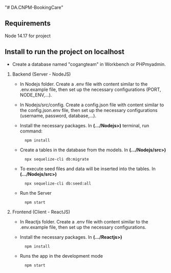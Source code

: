 "# DA.CNPM-BookingCare"

## Requirements

Node 14.17 for project

## Install to run the project on localhost

* Create a database named "cogangteam" in Workbench or PHPmyadmin.

1. Backend (Server - NodeJS)

    * In Nodejs folder. Create a .env file with content similar to the .env.example file, then set up the necessary configurations (PORT, NODE_ENV,...).

    * In Nodejs/src/config. Create a config.json file with content similar to the config.json.env file, then set up the necessary configurations (username, password, database,...).

    * Install the necessary packages. In **(.../Nodejs>)** terminal, run command:

      ```
        npm install
      ```

    * Create a tables in the database from the models. In **(.../Nodejs/src>)**

      ```
        npx sequelize-cli db:migrate
      ```

    * To execute seed files and data will be inserted into the tables. In **(.../Nodejs/src>)**

      ```
        npx sequelize-cli db:seed:all
      ```

    * Run the Server

      ```
        npm start
      ```

2. Frontend (Client - ReactJS)

    * In Reactjs folder. Create a .env file with content similar to the .env.example file, then set up the necessary configurations.

    * Install the necessary packages. In **(.../Reactjs>)**

        ```
          npm install
        ```

    * Runs the app in the development mode

        ```
          npm start
        ```
